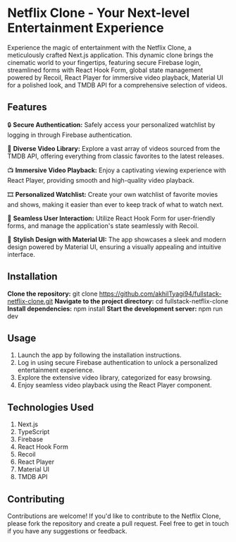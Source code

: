 # Netflix Clone - Your Next-level Entertainment Experience

Experience the magic of entertainment with the Netflix Clone, a meticulously crafted Next.js application. This dynamic clone brings the cinematic world to your fingertips, featuring secure Firebase login, streamlined forms with React Hook Form, global state management powered by Recoil, React Player for immersive video playback, Material UI for a polished look, and TMDB API for a comprehensive selection of videos.

## Features

🔒 **Secure Authentication:** Safely access your personalized watchlist by logging in through Firebase authentication.

📼 **Diverse Video Library:** Explore a vast array of videos sourced from the TMDB API, offering everything from classic favorites to the latest releases.

📺 **Immersive Video Playback:** Enjoy a captivating viewing experience with React Player, providing smooth and high-quality video playback.

🎞️ **Personalized Watchlist:** Create your own watchlist of favorite movies and shows, making it easier than ever to keep track of what to watch next.

🎥 **Seamless User Interaction:** Utilize React Hook Form for user-friendly forms, and manage the application's state seamlessly with Recoil.

🎨 **Stylish Design with Material UI:** The app showcases a sleek and modern design powered by Material UI, ensuring a visually appealing and intuitive interface.

## Installation

**Clone the repository:** git clone https://github.com/akhilTyagi94/fullstack-netflix-clone.git
**Navigate to the project directory:** cd fullstack-netflix-clone
**Install dependencies:** npm install
**Start the development server:** npm run dev

## Usage

1. Launch the app by following the installation instructions.
2. Log in using secure Firebase authentication to unlock a personalized entertainment experience.
3. Explore the extensive video library, categorized for easy browsing.
4. Enjoy seamless video playback using the React Player component.

## Technologies Used

1. Next.js
2. TypeScript
3. Firebase
4. React Hook Form
5. Recoil
6. React Player
7. Material UI
8. TMDB API

## Contributing

Contributions are welcome! If you'd like to contribute to the Netflix Clone, please fork the repository and create a pull request. Feel free to get in touch if you have any suggestions or feedback.
